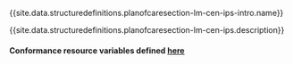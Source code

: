 {{site.data.structuredefinitions.planofcaresection-lm-cen-ips-intro.name}}

{{site.data.structuredefinitions.planofcaresection-lm-cen-ips.description}}

#### Conformance resource variables defined [here](http://wiki.hl7.org/index.php?title=IG_Publisher_Documentation#Jekyll)
